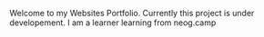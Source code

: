 Welcome to my Websites Portfolio.
Currently this project is under developement.
I am a learner learning from neog.camp